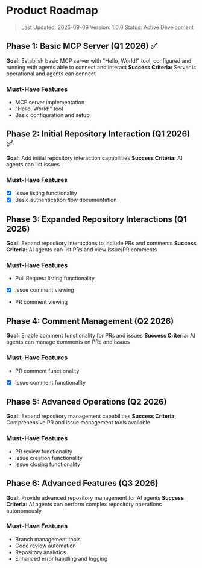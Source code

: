 # Product Roadmap

> Last Updated: 2025-09-09
> Version: 1.0.0
> Status: Active Development

## Phase 1: Basic MCP Server (Q1 2026) ✅

**Goal:** Establish basic MCP server with "Hello, World!" tool, configured and running with agents able to connect and interact
**Success Criteria:** Server is operational and agents can connect

### Must-Have Features

- MCP server implementation
- "Hello, World!" tool
- Basic configuration and setup

## Phase 2: Initial Repository Interaction (Q1 2026) ✅

**Goal:** Add initial repository interaction capabilities
**Success Criteria:** AI agents can list issues

### Must-Have Features

- [x] Issue listing functionality
- [x] Basic authentication flow documentation

## Phase 3: Expanded Repository Interactions (Q1 2026)

**Goal:** Expand repository interactions to include PRs and comments
**Success Criteria:** AI agents can list PRs and view issue/PR comments

### Must-Have Features

- Pull Request listing functionality
- [x] Issue comment viewing
- PR comment viewing

## Phase 4: Comment Management (Q2 2026)

**Goal:** Enable comment functionality for PRs and issues
**Success Criteria:** AI agents can manage comments on PRs and issues

### Must-Have Features

- PR comment functionality
- [x] Issue comment functionality

## Phase 5: Advanced Operations (Q2 2026)

**Goal:** Expand repository management capabilities
**Success Criteria:** Comprehensive PR and issue management tools available

### Must-Have Features

- PR review functionality
- Issue creation functionality
- Issue closing functionality

## Phase 6: Advanced Features (Q3 2026)

**Goal:** Provide advanced repository management for AI agents
**Success Criteria:** AI agents can perform complex repository operations autonomously

### Must-Have Features

- Branch management tools
- Code review automation
- Repository analytics
- Enhanced error handling and logging
